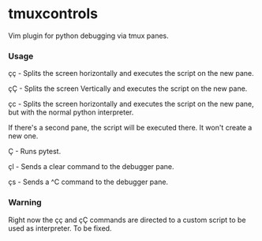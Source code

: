 # tmuxcontrols
Vim plugin for python debugging via tmux panes.

### Usage
çç - Splits the screen horizontally and executes the script on the new pane.

çÇ - Splits the screen Vertically and executes the script on the new pane.

çc - Splits the screen horizontally and executes the script on the new pane, but with the normal python interpreter.

If there's a second pane, the script will be executed there. It won't create a new one.

Ç - Runs pytest.

çl - Sends a clear command to the debugger pane.

çs - Sends a ^C command to the debugger pane.

### Warning
Right now the çç and çÇ commands are directed to a custom script to be used as interpreter. To be fixed. 
